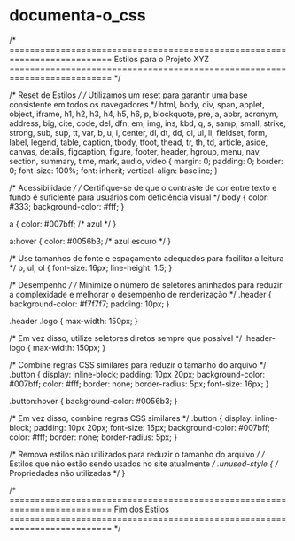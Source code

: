 # documenta-o_css

/* ==========================================================================
   Estilos para o Projeto XYZ
   ========================================================================== */

/* Reset de Estilos */
/* Utilizamos um reset para garantir uma base consistente em todos os navegadores */
html,
body,
div,
span,
applet,
object,
iframe,
h1,
h2,
h3,
h4,
h5,
h6,
p,
blockquote,
pre,
a,
abbr,
acronym,
address,
big,
cite,
code,
del,
dfn,
em,
img,
ins,
kbd,
q,
s,
samp,
small,
strike,
strong,
sub,
sup,
tt,
var,
b,
u,
i,
center,
dl,
dt,
dd,
ol,
ul,
li,
fieldset,
form,
label,
legend,
table,
caption,
tbody,
tfoot,
thead,
tr,
th,
td,
article,
aside,
canvas,
details,
figcaption,
figure,
footer,
header,
hgroup,
menu,
nav,
section,
summary,
time,
mark,
audio,
video {
    margin: 0;
    padding: 0;
    border: 0;
    font-size: 100%;
    font: inherit;
    vertical-align: baseline;
}

/* Acessibilidade */
/* Certifique-se de que o contraste de cor entre texto e fundo é suficiente para usuários com deficiência visual */
body {
    color: #333;
    background-color: #fff;
}

a {
    color: #007bff; /* azul */
}

a:hover {
    color: #0056b3; /* azul escuro */
}

/* Use tamanhos de fonte e espaçamento adequados para facilitar a leitura */
p,
ul,
ol {
    font-size: 16px;
    line-height: 1.5;
}

/* Desempenho */
/* Minimize o número de seletores aninhados para reduzir a complexidade e melhorar o desempenho de renderização */
.header {
    background-color: #f7f7f7;
    padding: 10px;
}

.header .logo {
    max-width: 150px;
}

/* Em vez disso, utilize seletores diretos sempre que possível */
.header-logo {
    max-width: 150px;
}

/* Combine regras CSS similares para reduzir o tamanho do arquivo */
.button {
    display: inline-block;
    padding: 10px 20px;
    background-color: #007bff;
    color: #fff;
    border: none;
    border-radius: 5px;
    font-size: 16px;
}

.button:hover {
    background-color: #0056b3;
}

/* Em vez disso, combine regras CSS similares */
.button {
    display: inline-block;
    padding: 10px 20px;
    font-size: 16px;
    background-color: #007bff;
    color: #fff;
    border: none;
    border-radius: 5px;
}

/* Remova estilos não utilizados para reduzir o tamanho do arquivo */
/* Estilos que não estão sendo usados no site atualmente */
.unused-style {
    /* Propriedades não utilizadas */
}

/* ==========================================================================
   Fim dos Estilos
   ========================================================================== */

